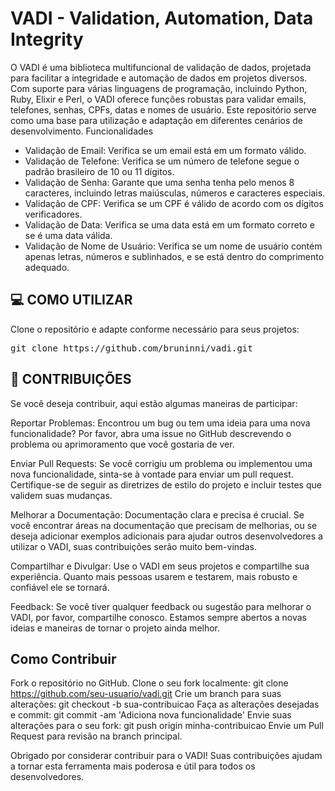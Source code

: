 # VADI - Validation, Automation, Data Integrity

O VADI é uma biblioteca multifuncional de validação de dados, projetada para facilitar a integridade e automação de dados em projetos diversos. Com suporte para várias linguagens de programação, incluindo Python, Ruby, Elixir e Perl, o VADI oferece funções robustas para validar emails, telefones, senhas, CPFs, datas e nomes de usuário. Este repositório serve como uma base para utilização e adaptação em diferentes cenários de desenvolvimento.
Funcionalidades
- Validação de Email: Verifica se um email está em um formato válido.
- Validação de Telefone: Verifica se um número de telefone segue o padrão brasileiro de 10 ou 11 dígitos.
- Validação de Senha: Garante que uma senha tenha pelo menos 8 caracteres, incluindo letras maiúsculas, números e caracteres especiais.
- Validação de CPF: Verifica se um CPF é válido de acordo com os dígitos verificadores.
- Validação de Data: Verifica se uma data está em um formato correto e se é uma data válida.
- Validação de Nome de Usuário: Verifica se um nome de usuário contém apenas letras, números e sublinhados, e se está dentro do comprimento adequado.
  

## 💻 COMO UTILIZAR
Clone o repositório e adapte conforme necessário para seus projetos:
<pre>
git clone https://github.com/bruninni/vadi.git
</pre>



## 💬 CONTRIBUIÇÕES
 Se você deseja contribuir, aqui estão algumas maneiras de participar:

Reportar Problemas: Encontrou um bug ou tem uma ideia para uma nova funcionalidade? Por favor, abra uma issue no GitHub descrevendo o problema ou aprimoramento que você gostaria de ver.

Enviar Pull Requests: Se você corrigiu um problema ou implementou uma nova funcionalidade, sinta-se à vontade para enviar um pull request. Certifique-se de seguir as diretrizes de estilo do projeto e incluir testes que validem suas mudanças.

Melhorar a Documentação: Documentação clara e precisa é crucial. Se você encontrar áreas na documentação que precisam de melhorias, ou se deseja adicionar exemplos adicionais para ajudar outros desenvolvedores a utilizar o VADI, suas contribuições serão muito bem-vindas.

Compartilhar e Divulgar: Use o VADI em seus projetos e compartilhe sua experiência. Quanto mais pessoas usarem e testarem, mais robusto e confiável ele se tornará.

Feedback: Se você tiver qualquer feedback ou sugestão para melhorar o VADI, por favor, compartilhe conosco. Estamos sempre abertos a novas ideias e maneiras de tornar o projeto ainda melhor.

## Como Contribuir
Fork o repositório no GitHub.
Clone o seu fork localmente: git clone https://github.com/seu-usuario/vadi.git
Crie um branch para suas alterações: git checkout -b sua-contribuicao
Faça as alterações desejadas e commit: git commit -am 'Adiciona nova funcionalidade'
Envie suas alterações para o seu fork: git push origin minha-contribuicao
Envie um Pull Request para revisão na branch principal.

Obrigado por considerar contribuir para o VADI! Suas contribuições ajudam a tornar esta ferramenta mais poderosa e útil para todos os desenvolvedores.






